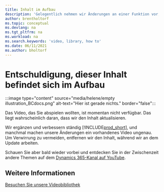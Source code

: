 ```yaml
---
title: Inhalt im Aufbau
description: 'Gelegentlich nehmen wir Änderungen an einer Funktion vor, die dazu führt, dass ein Video irreführend wird, sodass wir das Video entfernen, während wir den Inhalt aktualisieren.'
author: brentholtorf
ms.topic: conceptual
ms.devlang: na
ms.tgt_pltfrm: na
ms.workload: na
ms.search.keywords: 'video, library, how to'
ms.date: 06/11/2021
ms.author: bholtorf
---
```


# <a name="sorry-this-content-is-under-construction"></a><a name="sorry-this-content-is-under-construction"></a><a name="sorry-this-content-is-under-construction"></a>Entschuldigung, dieser Inhalt befindet sich im Aufbau

:::image type="content" source="media/helene/empty illustration_BCdocs.png" alt-text="Hier ist gerade nichts." border="false":::

Das Video, das Sie abspielen wollten, ist momentan nicht verfügbar. Das liegt wahrscheinlich daran, dass wir den Inhalt aktualisieren.

Wir ergänzen und verbessern ständig [!INCLUDE[prod_short](includes/prod_short.md)], und manchmal machen unsere Änderungen ein vorhandenes Video ungenau. Um Verwirrung zu vermeiden, entfernen wir den Inhalt, während wir an dem Update arbeiten.

Schauen Sie aber bald wieder vorbei und entdecken Sie in der Zwischenzeit andere Themen auf dem [Dynamics 365-Kanal auf YouTube](https://www.youtube.com/playlist?list=PLcakwueIHoT-wVFPKUtmxlqcG1kJ0oqq4).

## <a name="see-also"></a><a name="see-also"></a><a name="see-also"></a>Weitere Informationen
[Besuchen Sie unsere Videobibliothek](across-videos.md)

 
